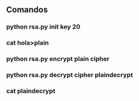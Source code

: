 ## Comandos
### python rsa.py init key 20

### cat hola>plain

### python rsa.py encrypt plain cipher

### python rsa.py decrypt cipher plaindecrypt

### cat plaindecrypt
